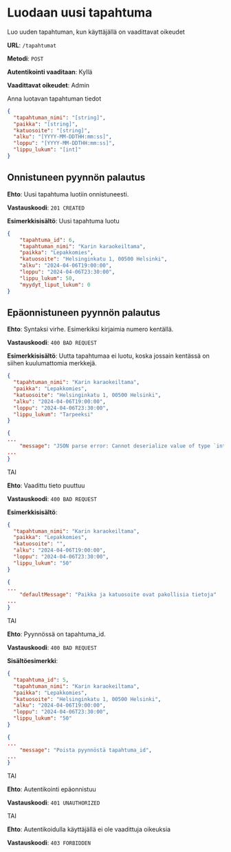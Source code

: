 # Luodaan uusi tapahtuma

Luo uuden tapahtuman, kun käyttäjällä on vaadittavat oikeudet

**URL**: `/tapahtumat`

**Metodi**: `POST`

__Autentikointi vaaditaan__: Kyllä

__Vaadittavat oikeudet__: Admin

Anna luotavan tapahtuman tiedot

```json
{
  "tapahtuman_nimi": "[string]",
  "paikka": "[string]",
  "katuosoite": "[string]",
  "alku": "[YYYY-MM-DDTHH:mm:ss]",
  "loppu": "[YYYY-MM-DDTHH:mm:ss]",
  "lippu_lukum": "[int]"
}
```

## Onnistuneen pyynnön palautus

**Ehto**: Uusi tapahtuma luotiin onnistuneesti.

**Vastauskoodi**: `201 CREATED`

**Esimerkkisisältö**: Uusi tapahtuma luotu

```json
{
    "tapahtuma_id": 6,
    "tapahtuman_nimi": "Karin karaokeiltama",
    "paikka": "Lepakkomies",
    "katuosoite": "Helsinginkatu 1, 00500 Helsinki",
    "alku": "2024-04-06T19:00:00",
    "loppu": "2024-04-06T23:30:00",
    "lippu_lukum": 50,
    "myydyt_liput_lukum": 0
}
```

## Epäonnistuneen pyynnön palautus

**Ehto**: Syntaksi virhe. Esimerkiksi kirjaimia numero kentällä.

**Vastauskoodi**: `400 BAD REQUEST`

**Esimerkkisisältö**: Uutta tapahtumaa ei luotu, koska jossain kentässä on siihen kuulumattomia merkkejä.

```json
{
  "tapahtuman_nimi": "Karin karaokeiltama",
  "paikka": "Lepakkomies",
  "katuosoite": "Helsinginkatu 1, 00500 Helsinki",
  "alku": "2024-04-06T19:00:00",
  "loppu": "2024-04-06T23:30:00",
  "lippu_lukum": "Tarpeeksi"
}
```

```json
{
...
    "message": "JSON parse error: Cannot deserialize value of type `int` from String \"Tarpeeksi\": not a valid `int` value",
...
}
```

TAI

**Ehto**: Vaadittu tieto puuttuu

**Vastauskoodi**: `400 BAD REQUEST`

**Esimerkkisisältö**:

```json
{
  "tapahtuman_nimi": "Karin karaokeiltama",
  "paikka": "Lepakkomies",
  "katuosoite": "",
  "alku": "2024-04-06T19:00:00",
  "loppu": "2024-04-06T23:30:00",
  "lippu_lukum": "50"
}
```

```json
{
...
    "defaultMessage": "Paikka ja katuosoite ovat pakollisia tietoja"
...
}
```

TAI

**Ehto**: Pyynnössä on tapahtuma_id.

**Vastauskoodi**: `400 BAD REQUEST`

**Sisältöesimerkki**:

```json
{
  "tapahtuma_id": 5,
  "tapahtuman_nimi": "Karin karaokeiltama",
  "paikka": "Lepakkomies",
  "katuosoite": "Helsinginkatu 1, 00500 Helsinki",
  "alku": "2024-04-06T19:00:00",
  "loppu": "2024-04-06T23:30:00",
  "lippu_lukum": "50"
}
```

```json
{
...
    "message": "Poista pyynnöstä tapahtuma_id",
...
}

```

TAI

__Ehto__: Autentikointi epäonnistuu

__Vastauskoodi__: `401 UNAUTHORIZED`

TAI

__Ehto__: Autentikoidulla käyttäjällä ei ole vaadittuja oikeuksia

__Vastauskoodi__: `403 FORBIDDEN`


